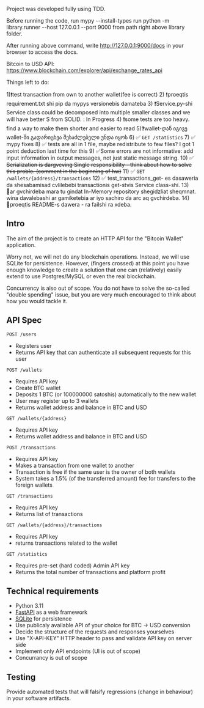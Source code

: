 Project was developed fully using TDD.

Before running the code, run mypy --install-types
run python -m library.runner --host 127.0.0.1 --port 9000 from path right above library folder.

After running above command, write http://127.0.0.1:9000/docs in your browser to access the docs.

Bitcoin to USD API: https://www.blockchain.com/explorer/api/exchange_rates_api

Things left to do:

1)❗test transaction from own to another wallet(fee is correct)
2) ❗proeqtis requirement.txt shi pip da mypys versionebis damateba
3) ❗Service.py-shi Service class could be decomposed into multiple smaller classes and we will have better S from SOLID. : In Progress
4) ❗some tests are too heavy. find a way to make them shorter and easier to read
5)❓wallet-დან იგივე wallet-ში გადარიცხვა შესაძლებელი უნდა იყოს
6) ✅ `GET /statistics`
7) ✅ mypy fixes
8) ✅ tests are all in 1 file, maybe redistribute to few files? I got 1 point deduction last time for this
9) ✅Some errors are not informative: add input information in output messages, not just static message string.
10) ✅ ~~Serialization is dargveving Single responsibility - think about how to solve this proble. (comment in the beginning of hw)~~
11) ✅ `GET /wallets/{address}/transactions`
12) ✅  test_transactions_get- es dasaweria da shesabamisad cvlilebebi transactionis get-stvis Service class-shi.
13) 🔶ar gvchirdeba mara tu gindat In-Memory repository shegidzliat sheqmnat. wina davalebashi ar gamiketebia ar iyo sachiro da arc aq gvchirdeba.
14) 🔶proeqtis README-s dawera - ra failshi ra xdeba.



## Intro

The aim of the project is to create an HTTP API for the "Bitcoin Wallet" application.

Worry not, we will not do any blockchain operations. Instead, we will use SQLite for persistence. However, (fingers crossed) at this point you have enough knowledge to create a solution that one can (relatively) easily extend to use Postgres/MySQL or even the real blockchain.

Concurrency is also out of scope. You do not have to solve the so-called "double spending" issue, but you are very much encouraged to think about how you would tackle it.

## API Spec

`POST /users`
  - Registers user
  - Returns API key that can authenticate all subsequent requests for this user

`POST /wallets`
  - Requires API key
  - Create BTC wallet 
  - Deposits 1 BTC (or 100000000 satoshis) automatically to the new wallet
  - User may register up to 3 wallets
  - Returns wallet address and balance in BTC and USD

`GET /wallets/{address}`
  - Requires API key
  - Returns wallet address and balance in BTC and USD

`POST /transactions`
  - Requires API key
  - Makes a transaction from one wallet to another
  - Transaction is free if the same user is the owner of both wallets
  - System takes a 1.5% (of the transferred amount) fee for transfers to the foreign wallets

`GET /transactions`
  - Requires API key
  - Returns list of transactions

`GET /wallets/{address}/transactions`
  - Requires API key
  - returns transactions related to the wallet

`GET /statistics`
  - Requires pre-set (hard coded) Admin API key
  - Returns the total number of transactions and platform profit

## Technical requirements
  
- Python 3.11
- [FastAPI](https://fastapi.tiangolo.com/) as a web framework
- [SQLite](https://docs.python.org/3/library/sqlite3.html) for persistence
- Use publicaly available API of your choice for BTC -> USD conversion
- Decide the structure of the requests and responses yourselves
- Use "X-API-KEY" HTTP header to pass and validate API key on server side
- Implement only API endpoints (UI is out of scope)
- Concurrancy is out of scope

## Testing

Provide automated tests that will falsify regressions (change in behaviour) in your software artifacts.
